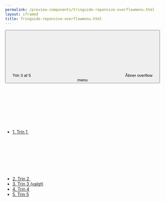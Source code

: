 ```yaml
--- 
permalink: /preview-components/tringuide-reponsive-overflowmenu.html
layout: iframed 
title: Tringuide-reponsive-overflowmenu.html
---
```

<div class="container">
    <div
        class="overflow-menu  overflow-menu--open-right overflow-menu--md-no-responsive">
        <button class="button-overflow-menu js-dropdown "
            data-js-target="#overflow4" aria-haspopup="true"
            aria-expanded="false">
            Trin 3 af 5
            <svg class="icon-svg"><use xlink:href="#menu-down"></use></svg>
            <span class="sr-only">Åbner overflow menu</span>
        </button>
        <div class="overflow-menu-inner" id="overflow4" aria-hidden="true">
            <ul class="sidenav-list">
                <li>
                    <a href="#">
                        1. Trin 1
                        <span class="sidenav-icon">
                            <svg class="icon-svg"><use xlink:href="#check"></use></svg>
                        </span>
                    </a>
                </li>
                <li>
                    <a href="#">
                        2. Trin 2
                        <span class="sidenav-icon">
                            <svg class="icon-svg"><use xlink:href="#check"></use></svg>
                        </span>
                    </a>
                </li>
                <li>
                    <a href="#" class="active">
                        3. Trin 3 (valgt)
                    </a>
                </li>
                <li>
                    <a href="#">
                        4. Trin 4
                    </a>
                </li>
                <li>
                    <a href="#">
                        5. Trin 5
                    </a>
                </li>
            </ul>
        </div>
    </div>
</div>